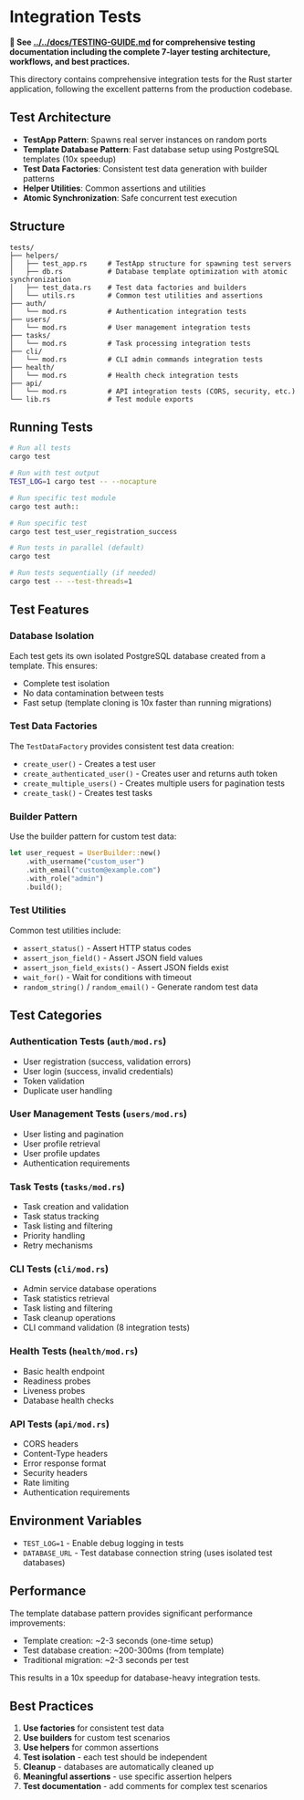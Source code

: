 # Integration Tests

**📖 See [../../docs/TESTING-GUIDE.md](../../docs/TESTING-GUIDE.md) for comprehensive testing documentation including the complete 7-layer testing architecture, workflows, and best practices.**

This directory contains comprehensive integration tests for the Rust starter application, following the excellent patterns from the production codebase.

## Test Architecture

- **TestApp Pattern**: Spawns real server instances on random ports
- **Template Database Pattern**: Fast database setup using PostgreSQL templates (10x speedup)
- **Test Data Factories**: Consistent test data generation with builder patterns
- **Helper Utilities**: Common assertions and utilities
- **Atomic Synchronization**: Safe concurrent test execution

## Structure

```
tests/
├── helpers/
│   ├── test_app.rs     # TestApp structure for spawning test servers
│   ├── db.rs           # Database template optimization with atomic synchronization
│   ├── test_data.rs    # Test data factories and builders
│   └── utils.rs        # Common test utilities and assertions
├── auth/
│   └── mod.rs          # Authentication integration tests
├── users/
│   └── mod.rs          # User management integration tests
├── tasks/
│   └── mod.rs          # Task processing integration tests
├── cli/
│   └── mod.rs          # CLI admin commands integration tests
├── health/
│   └── mod.rs          # Health check integration tests
├── api/
│   └── mod.rs          # API integration tests (CORS, security, etc.)
└── lib.rs              # Test module exports
```

## Running Tests

```bash
# Run all tests
cargo test

# Run with test output
TEST_LOG=1 cargo test -- --nocapture

# Run specific test module
cargo test auth::

# Run specific test
cargo test test_user_registration_success

# Run tests in parallel (default)
cargo test

# Run tests sequentially (if needed)
cargo test -- --test-threads=1
```

## Test Features

### Database Isolation
Each test gets its own isolated PostgreSQL database created from a template. This ensures:
- Complete test isolation
- No data contamination between tests
- Fast setup (template cloning is 10x faster than running migrations)

### Test Data Factories
The `TestDataFactory` provides consistent test data creation:
- `create_user()` - Creates a test user
- `create_authenticated_user()` - Creates user and returns auth token
- `create_multiple_users()` - Creates multiple users for pagination tests
- `create_task()` - Creates test tasks

### Builder Pattern
Use the builder pattern for custom test data:
```rust
let user_request = UserBuilder::new()
    .with_username("custom_user")
    .with_email("custom@example.com")
    .with_role("admin")
    .build();
```

### Test Utilities
Common test utilities include:
- `assert_status()` - Assert HTTP status codes
- `assert_json_field()` - Assert JSON field values
- `assert_json_field_exists()` - Assert JSON fields exist
- `wait_for()` - Wait for conditions with timeout
- `random_string()` / `random_email()` - Generate random test data

## Test Categories

### Authentication Tests (`auth/mod.rs`)
- User registration (success, validation errors)
- User login (success, invalid credentials)
- Token validation
- Duplicate user handling

### User Management Tests (`users/mod.rs`)
- User listing and pagination
- User profile retrieval
- User profile updates
- Authentication requirements

### Task Tests (`tasks/mod.rs`)
- Task creation and validation
- Task status tracking
- Task listing and filtering
- Priority handling
- Retry mechanisms

### CLI Tests (`cli/mod.rs`)
- Admin service database operations
- Task statistics retrieval
- Task listing and filtering
- Task cleanup operations
- CLI command validation (8 integration tests)

### Health Tests (`health/mod.rs`)
- Basic health endpoint
- Readiness probes
- Liveness probes
- Database health checks

### API Tests (`api/mod.rs`)
- CORS headers
- Content-Type headers
- Error response format
- Security headers
- Rate limiting
- Authentication requirements

## Environment Variables

- `TEST_LOG=1` - Enable debug logging in tests
- `DATABASE_URL` - Test database connection string (uses isolated test databases)

## Performance

The template database pattern provides significant performance improvements:
- Template creation: ~2-3 seconds (one-time setup)
- Test database creation: ~200-300ms (from template)
- Traditional migration: ~2-3 seconds per test

This results in a 10x speedup for database-heavy integration tests.

## Best Practices

1. **Use factories** for consistent test data
2. **Use builders** for custom test scenarios
3. **Use helpers** for common assertions
4. **Test isolation** - each test should be independent
5. **Cleanup** - databases are automatically cleaned up
6. **Meaningful assertions** - use specific assertion helpers
7. **Test documentation** - add comments for complex test scenarios